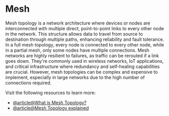 # Mesh

Mesh topology is a network architecture where devices or nodes are interconnected with multiple direct, point-to-point links to every other node in the network. This structure allows data to travel from source to destination through multiple paths, enhancing reliability and fault tolerance. In a full mesh topology, every node is connected to every other node, while in a partial mesh, only some nodes have multiple connections. Mesh networks are highly resilient to failures, as traffic can be rerouted if a link goes down. They're commonly used in wireless networks, IoT applications, and critical infrastructure where redundancy and self-healing capabilities are crucial. However, mesh topologies can be complex and expensive to implement, especially in large networks due to the high number of connections required.

Visit the following resources to learn more:

- [@article@What is Mesh Topology?](https://www.lenovo.com/gb/en/glossary/mesh-topology)
- [@article@Mesh Topology explained](https://www.computerhope.com/jargon/m/mesh.htm)